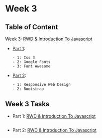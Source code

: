 # Week 3

## Table of Content

Week 3: [RWD & Introduction To Javascript](https://github.com/x39OME/Ustudy-Application-Development-Camp/tree/main/Week%203)
  - [Part 1](https://github.com/x39OME/Ustudy-Application-Development-Camp/tree/main/Week%203/Part%201):
    ```
    - 1: Css 3
    - 2: Google Fonts
    - 3: Font Awesome
    ```
  - [Part 2](https://github.com/x39OME/Ustudy-Application-Development-Camp/tree/main/Week%203/Part%202):
    ```
    - 1: Responsive Web Design
    - 2: Bootstrap
    
    ```



## Week 3 Tasks
  - Part 1: [RWD & Introduction To Javascript]()

      ```

      ```
      
  - Part 2: [RWD & Introduction To Javascript]()

      ```

      ```

